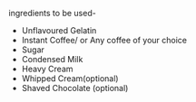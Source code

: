 ingredients to be used-

- Unflavoured Gelatin
- Instant Coffee/ or Any coffee of your choice
- Sugar
- Condensed Milk
- Heavy Cream
- Whipped Cream(optional)
- Shaved Chocolate (optional)
